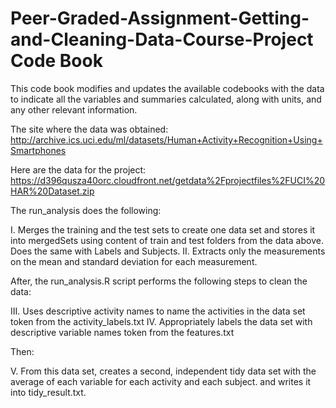# Peer-Graded-Assignment-Getting-and-Cleaning-Data-Course-Project Code Book

This code book modifies and updates the available codebooks with the data to indicate all the variables and summaries calculated, along with units, and any other relevant information.

The site where the data was obtained:
http://archive.ics.uci.edu/ml/datasets/Human+Activity+Recognition+Using+Smartphones

Here are the data for the project:
https://d396qusza40orc.cloudfront.net/getdata%2Fprojectfiles%2FUCI%20HAR%20Dataset.zip

The run_analysis does the following:

I. Merges the training and the test sets to create one data set and stores it into mergedSets using content of train and test folders from the data above. Does the same with Labels and Subjects.
II. Extracts only the measurements on the mean and standard deviation for each measurement.

After, the run_analysis.R script performs the following steps to clean the data:

III. Uses descriptive activity names to name the activities in the data set token from the activity_labels.txt
IV. Appropriately labels the data set with descriptive variable names token from the features.txt

Then:

V. From this data set, creates a second, independent tidy data set with the average of each variable for each activity and each subject. and writes it into tidy_result.txt.
